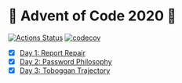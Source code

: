 # :christmas_tree: Advent of Code 2020 :christmas_tree:

[![Actions Status](https://github.com/Meemaw/advent-of-code-2020/workflows/CI/badge.svg)](https://github.com/Meemaw/advent-of-code-2020/actions?query=workflow%3ACI)
[![codecov](https://codecov.io/gh/Meemaw/advent-of-code-2020/branch/main/graph/badge.svg?token=8QPD6MQA2V)](https://codecov.io/gh/Meemaw/advent-of-code-2020)

- [x] [Day 1: Report Repair](day-1/src/main.rs)
- [x] [Day 2: Password Philosophy](day-2/src/main.rs)
- [x] [Day 3: Toboggan Trajectory](day-3/src/main.rs)
